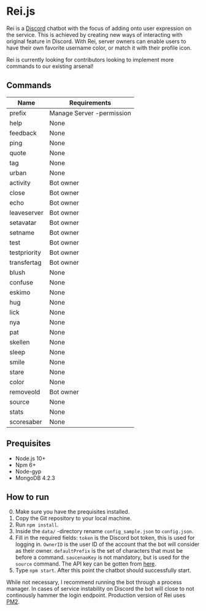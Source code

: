 # Rei.js
Rei is a [Discord](https://discordapp.com/) chatbot with the focus of adding onto user expression on the service. This is achieved by creating new ways of interacting with original feature in Discord. With Rei, server owners can enable users to have their own favorite username color, or match it with their profile icon.

Rei is currently looking for contributors looking to implement more commands to our existing arsenal!

## Commands

| Name          | Requirements              |
|------         |--------------             |
| prefix        | Manage Server -permission |
| help          | None                      |
| feedback      | None                      |
| ping          | None                      |
| quote         | None                      |
| tag           | None                      |
| urban         | None                      |
| activity      | Bot owner                 |
| close         | Bot owner                 |
| echo          | Bot owner                 |
| leaveserver   | Bot owner                 |
| setavatar     | Bot owner                 |
| setname       | Bot owner                 |
| test          | Bot owner                 |
| testpriority  | Bot owner                 |
| transfertag   | Bot owner                 |
| blush         | None                      |
| confuse       | None                      |
| eskimo        | None                      |
| hug           | None                      |
| lick          | None                      |
| nya           | None                      |
| pat           | None                      |
| skellen       | None                      |
| sleep         | None                      |
| smile         | None                      |
| stare         | None                      |
| color         | None                      |
| removeold     | Bot owner                 |
| source        | None                      |
| stats         | None                      |
| scoresaber    | None                      |

## Prequisites

* Node.js 10+
* Npm 6+
* Node-gyp
* MongoDB 4.2.3

## How to run

0. Make sure you have the prequisites installed.
1. Copy the Git repository to your local machine.
2. Run `npm install`.
3. Inside the `data/` -directory rename `config_sample.json` to `config.json`.
4. Fill in the required fields: `token` is the Discord bot token, this is used for logging in. `OwnerID` is the user ID of the account that the bot will consider as their owner. `defaultPrefix` is the set of characters that must be before a command. `saucenaoKey` is not mandatory, but is used for the `source` command. The API key can be gotten from [here](https://saucenao.com/user.php?page=search-api).
5. Type `npm start`. After this point the chatbot should successfully start.

While not necessary, I recommend running the bot through a process manager. In cases of service instability on Discord the bot will close to not continously hammer the login endpoint. Production version of Rei uses [PM2](https://pm2.keymetrics.io/).